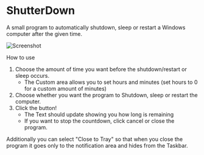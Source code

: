 # ShutterDown
A small program to automatically shutdown, sleep or restart a Windows computer after the given time.

![Screenshot](https://i.imgur.com/Bygw3tX.png)

How to use

1. Choose the amount of time you want before the shutdown/restart or sleep occurs.
    - The Custom area allows you to set hours and minutes (set hours to 0 for a custom amount of minutes)
2. Choose whether you want the program to Shutdown, sleep or restart the computer.
3. Click the button!
    - The Text should update showing you how long is remaining
    - If you want to stop the countdown, click cancel or close the program.
    
Additionally you can select "Close to Tray" so that when you close the program it goes only to the notification area and hides from the Taskbar.
